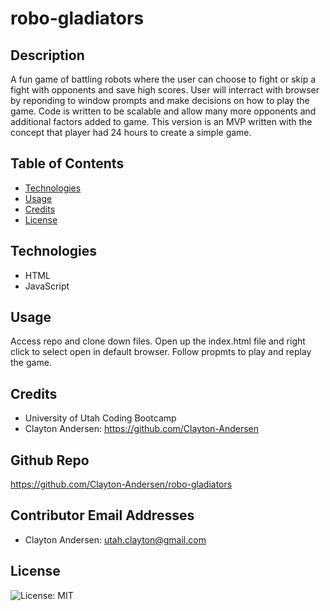 # robo-gladiators

## Description
A fun game of battling robots where the user can choose to fight or skip a fight with opponents and save high scores. User will interract with browser by reponding to window prompts and make decisions on how to play the game. Code is written to be scalable and allow many more opponents and additional factors added to game. This version is an MVP written with the concept that player had 24 hours to create a simple game. 

## Table of Contents

* [Technologies](#technologies)
* [Usage](#usage)
* [Credits](#credits)
* [License](#license)

## Technologies
* HTML
* JavaScript

## Usage
Access repo and clone down files. Open up the index.html file and right click to select open in default browser. Follow propmts to play and replay the game. 

## Credits
* University of Utah Coding Bootcamp
* Clayton Andersen: https://github.com/Clayton-Andersen 


## Github Repo
https://github.com/Clayton-Andersen/robo-gladiators

## Contributor Email Addresses
* Clayton Andersen: utah.clayton@gmail.com 

## License
![License: MIT](https://img.shields.io/badge/License-MIT-yellow.svg)
